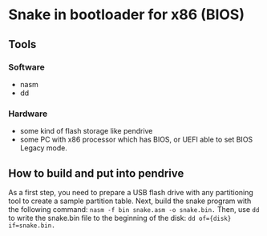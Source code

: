 # Snake in bootloader for x86 (BIOS)

## Tools
### Software
- nasm
- dd

### Hardware
- some kind of flash storage like pendrive
- some PC with x86 processor which has BIOS, or UEFI able to set BIOS Legacy mode.

## How to build and put into pendrive
As a first step, you need to prepare a USB flash drive with any partitioning tool to create a sample partition table. Next, build the snake program with the following command: ```nasm -f bin snake.asm -o snake.bin.``` 
Then, use `dd` to write the snake.bin file to the beginning of the disk: 
```dd of={disk} if=snake.bin.```